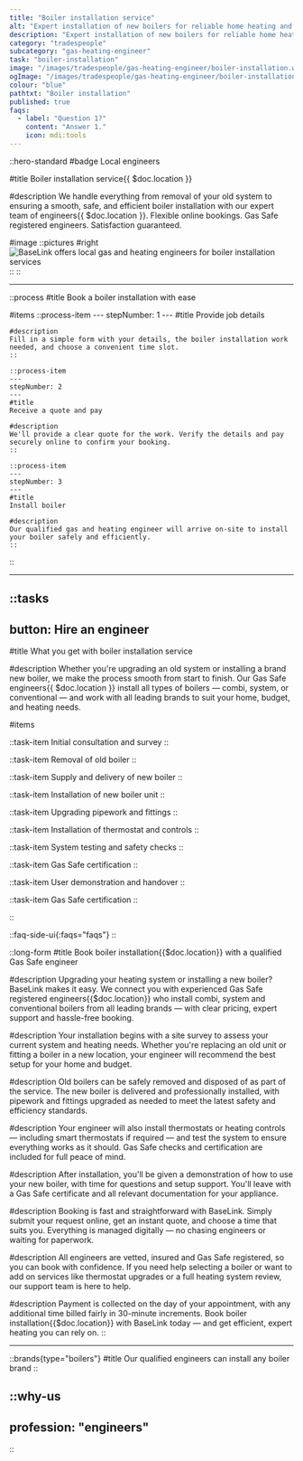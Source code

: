 ```yaml
---
title: "Boiler installation service"
alt: "Expert installation of new boilers for reliable home heating and hot water"
description: "Expert installation of new boilers for reliable home heating and hot water"
category: "tradespeople"
subcategory: "gas-heating-engineer"
task: "boiler-installation"
image: "/images/tradespeople/gas-heating-engineer/boiler-installation.webp"
ogImage: "/images/tradespeople/gas-heating-engineer/boiler-installation.webp"
colour: "blue"
pathtxt: "Boiler installation"
published: true
faqs:
  - label: "Question 1?"
    content: "Answer 1."
    icon: mdi:tools
---
```


::hero-standard
#badge
Local engineers

#title
Boiler installation service{{ $doc.location }}

#description
We handle everything from removal of your old system to ensuring a smooth, safe, and efficient boiler installation with our expert team of engineers{{ $doc.location }}. Flexible online bookings. Gas Safe registered engineers. Satisfaction guaranteed.

#image
    ::pictures
    #right
    ![BaseLink offers local gas and heating engineers for boiler installation services](/images/tradespeople/gas-heating-engineer/boiler-installation.webp)
    ::
::

---

::process
#title
Book a boiler installation with ease

#items
    ::process-item
    ---
    stepNumber: 1
    ---
    #title
    Provide job details

    #description
    Fill in a simple form with your details, the boiler installation work needed, and choose a convenient time slot.
    ::
    
    ::process-item
    ---
    stepNumber: 2
    ---
    #title
    Receive a quote and pay

    #description
    We'll provide a clear quote for the work. Verify the details and pay securely online to confirm your booking.
    ::

    ::process-item
    ---
    stepNumber: 3
    ---
    #title
    Install boiler

    #description
    Our qualified gas and heating engineer will arrive on-site to install your boiler safely and efficiently.
    ::
::

---

::tasks
---
button: Hire an engineer
---

#title
What you get with boiler installation service

#description
Whether you're upgrading an old system or installing a brand new boiler, we make the process smooth from start to finish. Our Gas Safe engineers{{ $doc.location }} install all types of boilers — combi, system, or conventional — and work with all leading brands to suit your home, budget, and heating needs.

#items

  ::task-item
  Initial consultation and survey
  ::

  ::task-item
  Removal of old boiler
  :: 

  ::task-item
  Supply and delivery of new boiler
  ::

  ::task-item
  Installation of new boiler unit
  ::

  ::task-item
  Upgrading pipework and fittings
  ::

  ::task-item
  Installation of thermostat and controls
  ::

  ::task-item
  System testing and safety checks
  ::

  ::task-item
  Gas Safe certification
  ::

  ::task-item
  User demonstration and handover
  ::

  ::task-item
  Gas Safe certification
  ::

::


::faq-side-ui{:faqs="faqs"}
::


::long-form
#title
Book boiler installation{{$doc.location}} with a qualified Gas Safe engineer

#description
Upgrading your heating system or installing a new boiler? BaseLink makes it easy. We connect you with experienced Gas Safe registered engineers{{$doc.location}} who install combi, system and conventional boilers from all leading brands — with clear pricing, expert support and hassle-free booking.

#description
Your installation begins with a site survey to assess your current system and heating needs. Whether you're replacing an old unit or fitting a boiler in a new location, your engineer will recommend the best setup for your home and budget.

#description
Old boilers can be safely removed and disposed of as part of the service. The new boiler is delivered and professionally installed, with pipework and fittings upgraded as needed to meet the latest safety and efficiency standards.

#description
Your engineer will also install thermostats or heating controls — including smart thermostats if required — and test the system to ensure everything works as it should. Gas Safe checks and certification are included for full peace of mind.

#description
After installation, you'll be given a demonstration of how to use your new boiler, with time for questions and setup support. You'll leave with a Gas Safe certificate and all relevant documentation for your appliance.

#description
Booking is fast and straightforward with BaseLink. Simply submit your request online, get an instant quote, and choose a time that suits you. Everything is managed digitally — no chasing engineers or waiting for paperwork.

#description
All engineers are vetted, insured and Gas Safe registered, so you can book with confidence. If you need help selecting a boiler or want to add on services like thermostat upgrades or a full heating system review, our support team is here to help.

#description
Payment is collected on the day of your appointment, with any additional time billed fairly in 30-minute increments. Book boiler installation{{$doc.location}} with BaseLink today — and get efficient, expert heating you can rely on.
::

---

::brands{type="boilers"}
#title
Our qualified engineers can install any boiler brand
::

::why-us
---
profession: "engineers"
---
::